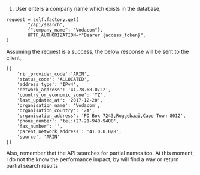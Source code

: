 1. User enters a company name which exists in the database, 

```
request = self.factory.get(
        "/api/search",
        {"company_name": "Vodacom"},
        HTTP_AUTHORIZATION=f"Bearer {access_token}",
)
```
Assuming the request is a success, the below response will be sent to the client,

```
[{
    'rir_provider_code':'ARIN',
    'status_code': 'ALLOCATED',
    'address_type': 'IPv4',
    'network_address': '41.78.68.0/22',
    'country_or_economic_zone': 'TZ',
    'last_updated_at': '2017-12-20',
    'organisation_name': 'Vodacom',
    'organisation_country': 'ZA',
    'organisation_address': 'PO Box 7243,Roggebaai,Cape Town 8012',
    'phone_number': 'tel:+27-21-940-9400',
    'fax_number': '',
    'parent_network_address': '41.0.0.0/8',
    'source', 'ARIN'
}]
```

Also, remember that the API searches for partial names too. At this moment, I do not the know 
the performance impact, by will find a way or return partial search results
